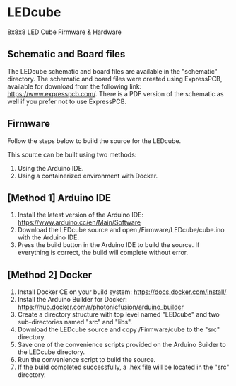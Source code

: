 # LEDcube
8x8x8 LED Cube Firmware &amp; Hardware

## Schematic and Board files
The LEDcube schematic and board files are available in the "schematic" directory. The schematic and board files were created using ExpressPCB, available for download from the following link: https://www.expresspcb.com/. There is a PDF version of the schematic as well if you prefer not to use ExpressPCB.

## Firmware
Follow the steps below to build the source for the LEDcube.

This source can be built using two methods:
1. Using the Arduino IDE.
2. Using a containerized environment with Docker.


[Method 1] Arduino IDE
-----------------------------------------------
1. Install the latest version of the Arduino IDE: https://www.arduino.cc/en/Main/Software
2. Download the LEDcube source and open /Firmware/LEDcube/cube.ino with the Arduino IDE.
3. Press the build button in the Arduino IDE to build the source. If everything is correct, the build will complete without error.


[Method 2] Docker
-----------------------------------------------
1. Install Docker CE on your build system: https://docs.docker.com/install/
2. Install the Arduino Builder for Docker: https://hub.docker.com/r/photonicfusion/arduino_builder
3. Create a directory structure with top level named "LEDcube" and two sub-directories named "src" and "libs".
4. Download the LEDcube source and copy /Firmware/cube to the "src" directory.
5. Save one of the convenience scripts provided on the Arduino Builder to the LEDcube directory.
6. Run the convenience script to build the source.
7. If the build completed successfully, a .hex file will be located in the "src" directory.

